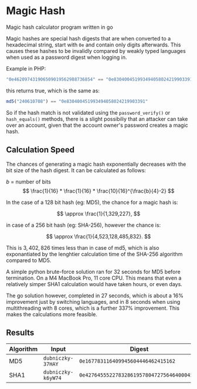 # Magic Hash

Magic hash calculator program written in go

Magic hashes are special hash digests that are when converted to a hexadecimal string, start with `0e` and contain only digits afterwards. This causes these hashes to be invalidly compared by weakly typed languages when used as a password digest when logging in.

Example in PHP:

```php
"0e462097431906509019562988736854" == "0e830400451993494058024219903391"
```

this returns true, which is the same as:

```php
md5("240610708") == "0e830400451993494058024219903391"
```

So if the hash match is not validated using the `password_verify()` or `hash_equals()` methods, there is a slight possibiliy that an attacker can take over an account, given that the account owner's password creates a magic hash.

## Calculation Speed

The chances of generating a magic hash exponentially decreases with the bit size of the hash digest. It can be calculated as follows:

$b$ = number of bits
$$ \frac{1}{16} * \frac{1}{16} * \frac{10}{16}^{\frac{b}{4}-2} $$

In the case of a 128 bit hash (eg: MD5), the chance for a magic hash is: 

$$ \approx \frac{1}{1,329,227}, $$

in case of a 256 bit hash (eg: SHA-256), however the chance is:

$$ \approx \frac{1}{4,523,128,485,832}. $$

This is $3,402,826$ times less than in case of md5, which is also exponantiated by the lenghtier calculation time of the SHA-256 algorithm compared to MD5.

A simple python brute-force solution ran for 32 seconds for MD5 before termination. On a M4 MacBook Pro, 11 core CPU. This means that even a relatively simper SHA1 calculation would have taken hours, or even days.

The go solution however, completed in 27 seconds, which is about a 16% improvement just by switching languages, and in 8 seconds when using multithreading with 8 cores, which is a further 337% improvement. This makes the calculations more feasible.

## Results

|Algorithm|Input|Digest|Time|
|-|-|-|-|
|MD5|`dubniczky-37HAY`|`0e167783116409945604446462415162`|6s|
|SHA1|`dubniczky-k6yW74`|`0e42764555227832861957804727564640004574`|31.5m|
